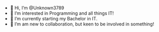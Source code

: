 - 👋 Hi, I’m @Unknown3789
- 👀 I’m interested in Programming and all things IT!
- 🌱 I’m currently starting my Bachelor in IT.
- 💞️ I’m am new to collaboration, but keen to be involved in something! 
